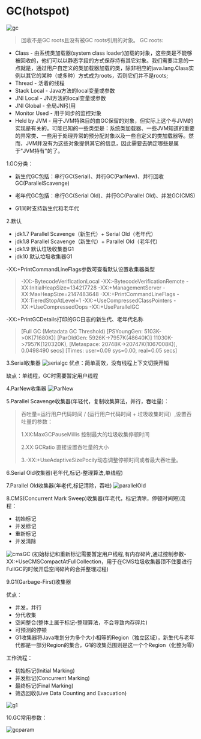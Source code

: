 # GC(hotspot)
![gc](imgs/GC.jpg)

>回收不是GC roots且没有被GC roots引用的对象。
> GC roots:

- Class - 由系统类加载器(system class loader)加载的对象，这些类是不能够被回收的，他们可以以静态字段的方式保存持有其它对象。我们需要注意的一点就是，通过用户自定义的类加载器加载的类，除非相应的java.lang.Class实例以其它的某种（或多种）方式成为roots，否则它们并不是roots;
- Thread - 活着的线程
- Stack Local - Java方法的local变量或参数
- JNI Local - JNI方法的local变量或参数
- JNI Global - 全局JNI引用
- Monitor Used - 用于同步的监控对象
- Held by JVM - 用于JVM特殊目的由GC保留的对象，但实际上这个与JVM的实现是有关的。可能已知的一些类型是：系统类加载器、一些JVM知道的重要的异常类、一些用于处理异常的预分配对象以及一些自定义的类加载器等。然而，JVM并没有为这些对象提供其它的信息，因此需要去确定哪些是属于"JVM持有"的了。

1.GC分类：

- 新生代GC包括：串行GC(Serial)、并行GC(ParNew)、并行回收GC(ParallelScavenge)

- 老年代GC包括：串行GC(Serial Old)、并行GC(Parallel Old)、并发GC(CMS)

- G1同时支持新生代和老年代

2.默认

- jdk1.7 Parallel Scavenge（新生代）+ Serial Old（老年代）
- jdk1.8 Parallel Scavenge（新生代）+ Parallel Old（老年代）
- jdk1.9 默认垃圾收集器G1
- jdk10 默认垃圾收集器G1

-XX:+PrintCommandLineFlags参数可查看默认设置收集器类型
>-XX:-BytecodeVerificationLocal -XX:-BytecodeVerificationRemote -XX:InitialHeapSize=134217728 -XX:+ManagementServer -XX:MaxHeapSize=2147483648 -XX:+PrintCommandLineFlags -XX:TieredStopAtLevel=1 -XX:+UseCompressedClassPointers -XX:+UseCompressedOops -XX:+UseParallelGC 

-XX:+PrintGCDetails打印的GC日志的新生代、老年代名称
>[Full GC (Metadata GC Threshold) [PSYoungGen: 5103K->0K(71680K)] [ParOldGen: 5926K->7957K(48640K)] 11030K->7957K(120320K), [Metaspace: 20748K->20747K(1067008K)], 0.0498490 secs] [Times: user=0.09 sys=0.00, real=0.05 secs] 

3.Serial收集器
![serialgc](imgs/SerialGC.jpg)
优点：简单高效，没有线程上下文切换开销

缺点：单线程，GC时需要暂定用户线程

4.ParNew收集器
![ParNew](imgs/ParNew.jpg)

5.Parallel Scavenge收集器(年轻代，复制收集算法，并行，吞吐量)：
>
>吞吐量=运行用户代码时间 / (运行用户代码时间 + 垃圾收集时间）,设置吞吐量的参数：
>
>1.XX:MaxGCPauseMillis 控制最大的垃圾收集停顿时间
>
>2.XX:GCRatio 直接设置吞吐量的大小
>
>3.-XX:+UseAdaptiveSizePocily动态调整停顿时间或者最大吞吐量。

6.Serial Old收集器(老年代,标记-整理算法,单线程)

7.Parallel Old收集器(年老代,标记清除，吞吐)
![parallelOld](imgs/ParallelOldGC.jpg)

8.CMS(Concurrent Mark Sweep)收集器(年老代，标记清除，停顿时间短)流程：

- 初始标记
- 并发标记
- 重新标记
- 并发清除

![cmsGC](imgs/cmsGC.jpg)
(初始标记和重新标记需要暂定用户线程,有内存碎片,通过控制参数-XX:+UseCMSCompactAtFullCollection，用于在CMS垃圾收集器顶不住要进行FullGC的时候开启空间碎片的合并整理过程)

9.G1(Garbage-First)收集器

优点：

- 并发，并行
- 分代收集
- 空间整合(整体上属于标记-整理算法，不会导致内存碎片)
- 可预测的停顿
- G1收集器将Java堆划分为多个大小相等的Region（独立区域），新生代与老年代都是一部分Region的集合，G1的收集范围则是这一个个Region（化整为零）

工作流程：

- 初始标记(Initial Marking)
- 并发标记(Concurrent Marking)
- 最终标记(Final Marking)
- 筛选回收(Live Data Counting and Evacuation)

![g1](imgs/g1GC.jpg)

10.GC常用参数：

![gcparam](imgs/GCParam.jpg)